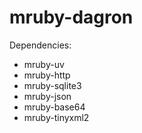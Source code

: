 mruby-dagron
============

Dependencies:
* mruby-uv
* mruby-http
* mruby-sqlite3
* mruby-json
* mruby-base64
* mruby-tinyxml2
